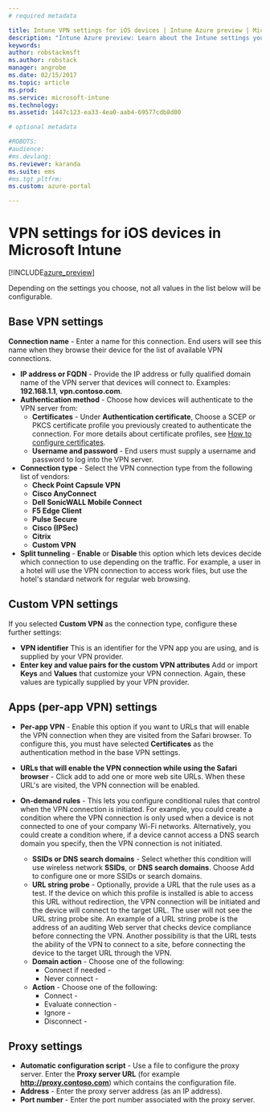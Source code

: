 ```yaml
---
# required metadata

title: Intune VPN settings for iOS devices | Intune Azure preview | Microsoft Docs
description: "Intune Azure preview: Learn about the Intune settings you can use to configure VPN connections on iOS devices."
keywords:
author: robstackmsft
ms.author: robstack
manager: angrobe
ms.date: 02/15/2017
ms.topic: article
ms.prod:
ms.service: microsoft-intune
ms.technology:
ms.assetid: 1447c123-ea33-4ea0-aab4-69577cdb8d00

# optional metadata

#ROBOTS:
#audience:
#ms.devlang:
ms.reviewer: karanda
ms.suite: ems
#ms.tgt_pltfrm:
ms.custom: azure-portal

---
```


# VPN settings for iOS devices in Microsoft Intune

[!INCLUDE[azure_preview](../includes/azure_preview.md)]

Depending on the settings you choose, not all values in the list below will be configurable.

## Base VPN settings


**Connection name** - Enter a name for this connection. End users will see this name when they browse their device for the list of available VPN connections.
- **IP address or FQDN** - Provide the IP address or fully qualified domain name of the VPN server that devices will connect to. Examples: **192.168.1.1**, **vpn.contoso.com**.
- **Authentication method** - Choose how devices will authenticate to the VPN server from:
	- **Certificates** - Under **Authentication certificate**, Choose a SCEP or PKCS certificate profile you previously created to authenticate the connection. For more details about certificate profiles, see [How to configure certificates](how-to-configure-certificates.md).
	- **Username and password** - End users must supply a username and password to log into the VPN server.
- **Connection type** - Select the VPN connection type from the following list of vendors:
	- **Check Point Capsule VPN**
	- **Cisco AnyConnect**
	- **Dell SonicWALL Mobile Connect**
	- **F5 Edge Client**
	- **Pulse Secure**
	- **Cisco (IPSec)**
	- **Citrix**
	- **Custom VPN**
- **Split tunneling** - **Enable** or **Disable** this option which lets devices decide which connection to use depending on the traffic. For example, a user in a hotel will use the VPN connection to access work files, but use the hotel's standard network for regular web browsing.


## Custom VPN settings

If you selected **Custom VPN** as the connection type, configure these further settings:

- **VPN identifier** This is an identifier for the VPN app you are using, and is supplied by your VPN provider.
- **Enter key and value pairs for the custom VPN attributes** Add or import **Keys** and **Values** that customize your VPN connection. Again, these values are typically supplied by your VPN provider.

## Apps (per-app VPN) settings

- **Per-app VPN** - Enable this option if you want to URLs that will enable the VPN connection when they are visited from the Safari browser. To configure this, you must have selected **Certificates** as the authentication method in the base VPN settings.
- **URLs that will enable the VPN connection while using the Safari browser** - Click add to add one or more web site URLs. When these URL's are visited, the VPN connection will be enabled.

- **On-demand rules** - This lets you configure conditional rules that control when the VPN connection is initiated. For example, you could create a condition where the VPN connection is only used when a device is not connected to one of your company Wi-Fi networks. Alternatively, you could create a condition where, if a device cannot access a DNS search domain you specify, then the VPN connection is not initiated.

	- **SSIDs or DNS search domains** - Select whether this condition will use wireless network **SSIDs**, or **DNS search domains**. Choose Add to configure one or more SSIDs or search domains.
	- **URL string probe** - Optionally, provide a URL that the rule uses as a test. If the device on which this profile is installed is able to access this URL without redirection, the VPN connection will be initiated and the device will connect to the target URL. The user will not see the URL string probe site. An example of a URL string probe is the address of an auditing Web server that checks device compliance before connecting the VPN. Another possibility is that the URL tests the ability of the VPN to connect to a site, before connecting the device to the target URL through the VPN.
	- **Domain action** - Choose one of the following:
		- Connect if needed - 
		- Never connect - 
	- **Action** - Choose one of the following:
		- Connect - 
		- Evaluate connection - 
		- Ignore - 
		- Disconnect - 


## Proxy settings

- **Automatic configuration script** - Use a file to configure the proxy server. Enter the **Proxy server URL** (for example **http://proxy.contoso.com**) which contains the configuration file.
- **Address** - Enter the proxy server address (as an IP address).
- **Port number** - Enter the port number associated with the proxy server.
